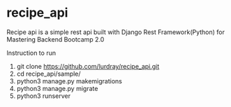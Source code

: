 # recipe_api
Recipe api is a simple rest api built with Django Rest Framework(Python) for Mastering Backend Bootcamp 2.0

Instruction to run 
1. git clone https://github.com/lurdray/recipe_api.git
2. cd recipe_api/sample/
3. python3 manage.py makemigrations
4. python3 manage.py migrate
5. python3 runserver

